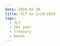 ```yaml
---
date: 2024-02-20
title: TLT on 2/20/2024
tags: 
  - TLT
  - 20+ year
  - treasury
  - bonds
---
```

<div class="post">
<snapshot-grid 
    :reports="['2024/02/16/CTA/TLT', '2024/02/20/CTA/TLT', '2024/02/20/MTP/TLT']"
    chart="2024/02/20/Chart/TLT"
/>
<p>

</p>
<p>

</p>
</div>